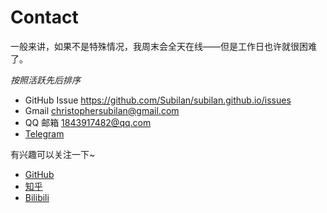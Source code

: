 # Contact

一般来讲，如果不是特殊情况，我周末会全天在线——但是工作日也许就很困难了。

*按照活跃先后排序*

- GitHub Issue <https://github.com/Subilan/subilan.github.io/issues>
- Gmail [christophersubilan@gmail.com](mailto:christophersubilan@gmail.com)
- QQ 邮箱 [1843917482@qq.com](mailto:1843917482@qq.com)
- [Telegram](https://t.me/Subilan)

有兴趣可以关注一下~

- [GitHub](https://github.com/Subilan)
- [知乎](https://zhihu.com/people/subilan)
- [Bilibili](https://space.bilibili.com/35413001)
